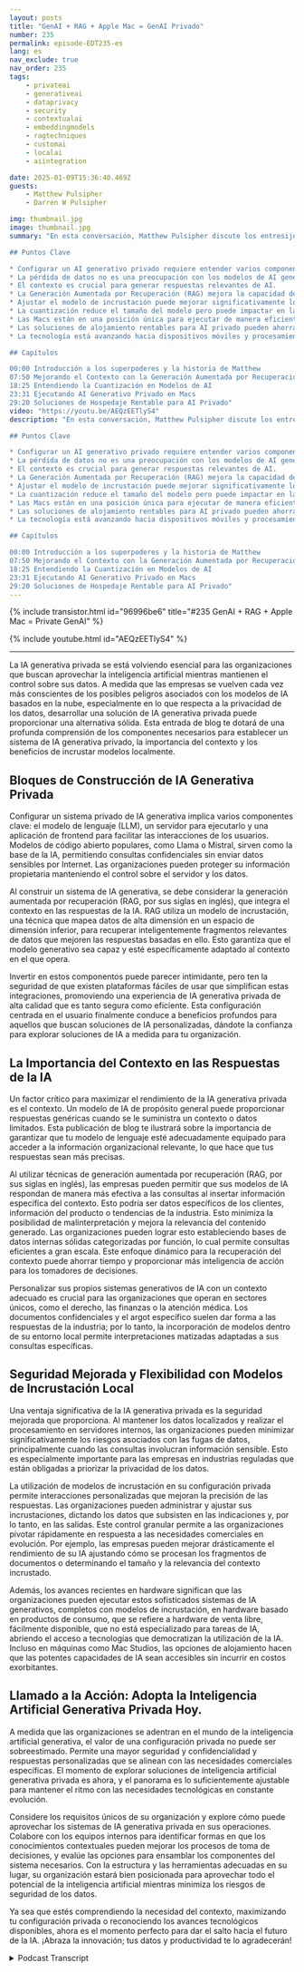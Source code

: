 ```yaml
---
layout: posts
title: "GenAI + RAG + Apple Mac = GenAI Privado"
number: 235
permalink: episode-EDT235-es
lang: es
nav_exclude: true
nav_order: 235
tags:
    - privateai
    - generativeai
    - dataprivacy
    - security
    - contextualai
    - embeddingmodels
    - ragtechniques
    - customai
    - localai
    - aiintegration

date: 2025-01-09T15:36:40.469Z
guests:
    - Matthew Pulsipher
    - Darren W Pulsipher

img: thumbnail.jpg
image: thumbnail.jpg
summary: "En esta conversación, Matthew Pulsipher discute los entresijos de la configuración de un sistema AI generativo privado, enfatizando la importancia de entender sus componentes, incluyendo modelos, servidores y aplicaciones de interfaz de usuario. Él elabora sobre la importancia del contexto en las respuestas de AI e introduce el concepto de Generación Aumentada por Recuperación (RAG, por sus siglas en inglés) para mejorar el rendimiento de la AI. La discusión también cubre la sintonización de modelos de incrustación, el papel de la cuantización en la eficiencia de AI y el potencial de ejecución de sistemas de AI privados en Macs, destacando soluciones de hospedaje rentables para empresas.

## Puntos Clave

* Configurar un AI generativo privado requiere entender varios componentes.
* La pérdida de datos no es una preocupación con los modelos de AI generativo privados.
* El contexto es crucial para generar respuestas relevantes de AI.
* La Generación Aumentada por Recuperación (RAG) mejora la capacidad de AI para proporcionar contexto.
* Ajustar el modelo de incrustación puede mejorar significativamente los resultados de AI.
* La cuantización reduce el tamaño del modelo pero puede impactar en la precisión.
* Las Macs están en una posición única para ejecutar de manera eficiente AI generativo privado.
* Las soluciones de alojamiento rentables para AI privado pueden ahorrar dinero a las empresas.
* La tecnología está avanzando hacia dispositivos móviles y procesamiento local.

## Capítulos

00:00 Introducción a los superpoderes y la historia de Matthew
07:50 Mejorando el Contexto con la Generación Aumentada por Recuperación (RAG)
18:25 Entendiendo la Cuantización en Modelos de AI
23:31 Ejecutando AI Generativo Privado en Macs
29:20 Soluciones de Hospedaje Rentable para AI Privado"
video: "https://youtu.be/AEQzEETlyS4"
description: "En esta conversación, Matthew Pulsipher discute los entresijos de la configuración de un sistema AI generativo privado, enfatizando la importancia de entender sus componentes, incluyendo modelos, servidores y aplicaciones de interfaz de usuario. Él elabora sobre la importancia del contexto en las respuestas de AI e introduce el concepto de Generación Aumentada por Recuperación (RAG, por sus siglas en inglés) para mejorar el rendimiento de la AI. La discusión también cubre la sintonización de modelos de incrustación, el papel de la cuantización en la eficiencia de AI y el potencial de ejecución de sistemas de AI privados en Macs, destacando soluciones de hospedaje rentables para empresas.

## Puntos Clave

* Configurar un AI generativo privado requiere entender varios componentes.
* La pérdida de datos no es una preocupación con los modelos de AI generativo privados.
* El contexto es crucial para generar respuestas relevantes de AI.
* La Generación Aumentada por Recuperación (RAG) mejora la capacidad de AI para proporcionar contexto.
* Ajustar el modelo de incrustación puede mejorar significativamente los resultados de AI.
* La cuantización reduce el tamaño del modelo pero puede impactar en la precisión.
* Las Macs están en una posición única para ejecutar de manera eficiente AI generativo privado.
* Las soluciones de alojamiento rentables para AI privado pueden ahorrar dinero a las empresas.
* La tecnología está avanzando hacia dispositivos móviles y procesamiento local.

## Capítulos

00:00 Introducción a los superpoderes y la historia de Matthew
07:50 Mejorando el Contexto con la Generación Aumentada por Recuperación (RAG)
18:25 Entendiendo la Cuantización en Modelos de AI
23:31 Ejecutando AI Generativo Privado en Macs
29:20 Soluciones de Hospedaje Rentable para AI Privado"
---
```


<div>
{% include transistor.html id="96996be6" title="#235 GenAI + RAG + Apple Mac = Private GenAI" %}

{% include youtube.html id="AEQzEETlyS4" %}
</div>

---

La IA generativa privada se está volviendo esencial para las organizaciones que buscan aprovechar la inteligencia artificial mientras mantienen el control sobre sus datos. A medida que las empresas se vuelven cada vez más conscientes de los posibles peligros asociados con los modelos de IA basados en la nube, especialmente en lo que respecta a la privacidad de los datos, desarrollar una solución de IA generativa privada puede proporcionar una alternativa sólida. Esta entrada de blog te dotará de una profunda comprensión de los componentes necesarios para establecer un sistema de IA generativa privado, la importancia del contexto y los beneficios de incrustar modelos localmente.

## Bloques de Construcción de IA Generativa Privada

Configurar un sistema privado de IA generativa implica varios componentes clave: el modelo de lenguaje (LLM), un servidor para ejecutarlo y una aplicación de frontend para facilitar las interacciones de los usuarios. Modelos de código abierto populares, como Llama o Mistral, sirven como la base de la IA, permitiendo consultas confidenciales sin enviar datos sensibles por Internet. Las organizaciones pueden proteger su información propietaria manteniendo el control sobre el servidor y los datos.

Al construir un sistema de IA generativa, se debe considerar la generación aumentada por recuperación (RAG, por sus siglas en inglés), que integra el contexto en las respuestas de la IA. RAG utiliza un modelo de incrustación, una técnica que mapea datos de alta dimensión en un espacio de dimensión inferior, para recuperar inteligentemente fragmentos relevantes de datos que mejoren las respuestas basadas en ello. Esto garantiza que el modelo generativo sea capaz y esté específicamente adaptado al contexto en el que opera.

Invertir en estos componentos puede parecer intimidante, pero ten la seguridad de que existen plataformas fáciles de usar que simplifican estas integraciones, promoviendo una experiencia de IA generativa privada de alta calidad que es tanto segura como eficiente. Esta configuración centrada en el usuario finalmente conduce a beneficios profundos para aquellos que buscan soluciones de IA personalizadas, dándote la confianza para explorar soluciones de IA a medida para tu organización.

## La Importancia del Contexto en las Respuestas de la IA

Un factor crítico para maximizar el rendimiento de la IA generativa privada es el contexto. Un modelo de IA de propósito general puede proporcionar respuestas genéricas cuando se le suministra un contexto o datos limitados. Esta publicación de blog te ilustrará sobre la importancia de garantizar que tu modelo de lenguaje esté adecuadamente equipado para acceder a la información organizacional relevante, lo que hace que tus respuestas sean más precisas.

Al utilizar técnicas de generación aumentada por recuperación (RAG, por sus siglas en inglés), las empresas pueden permitir que sus modelos de IA respondan de manera más efectiva a las consultas al insertar información específica del contexto. Esto podría ser datos específicos de los clientes, información del producto o tendencias de la industria. Esto minimiza la posibilidad de malinterpretación y mejora la relevancia del contenido generado. Las organizaciones pueden lograr esto estableciendo bases de datos internas sólidas categorizadas por función, lo cual permite consultas eficientes a gran escala. Este enfoque dinámico para la recuperación del contexto puede ahorrar tiempo y proporcionar más inteligencia de acción para los tomadores de decisiones.

Personalizar sus propios sistemas generativos de IA con un contexto adecuado es crucial para las organizaciones que operan en sectores únicos, como el derecho, las finanzas o la atención médica. Los documentos confidenciales y el argot específico suelen dar forma a las respuestas de la industria; por lo tanto, la incorporación de modelos dentro de su entorno local permite interpretaciones matizadas adaptadas a sus consultas específicas.

## Seguridad Mejorada y Flexibilidad con Modelos de Incrustación Local

Una ventaja significativa de la IA generativa privada es la seguridad mejorada que proporciona. Al mantener los datos localizados y realizar el procesamiento en servidores internos, las organizaciones pueden minimizar significativamente los riesgos asociados con las fugas de datos, principalmente cuando las consultas involucran información sensible. Esto es especialmente importante para las empresas en industrias reguladas que están obligadas a priorizar la privacidad de los datos.

La utilización de modelos de incrustación en su configuración privada permite interacciones personalizadas que mejoran la precisión de las respuestas. Las organizaciones pueden administrar y ajustar sus incrustaciones, dictando los datos que subsisten en las indicaciones y, por lo tanto, en las salidas. Este control granular permite a las organizaciones pivotar rápidamente en respuesta a las necesidades comerciales en evolución. Por ejemplo, las empresas pueden mejorar drásticamente el rendimiento de su IA ajustando cómo se procesan los fragmentos de documentos o determinando el tamaño y la relevancia del contexto incrustado.

Además, los avances recientes en hardware significan que las organizaciones pueden ejecutar estos sofisticados sistemas de IA generativos, completos con modelos de incrustación, en hardware basado en productos de consumo, que se refiere a hardware de venta libre, fácilmente disponible, que no está especializado para tareas de IA, abriendo el acceso a tecnologías que democratizan la utilización de la IA. Incluso en máquinas como Mac Studios, las opciones de alojamiento hacen que las potentes capacidades de IA sean accesibles sin incurrir en costos exorbitantes.

## Llamado a la Acción: Adopta la Inteligencia Artificial Generativa Privada Hoy.

A medida que las organizaciones se adentran en el mundo de la inteligencia artificial generativa, el valor de una configuración privada no puede ser sobreestimado. Permite una mayor seguridad y confidencialidad y respuestas personalizadas que se alinean con las necesidades comerciales específicas. El momento de explorar soluciones de inteligencia artificial generativa privada es ahora, y el panorama es lo suficientemente ajustable para mantener el ritmo con las necesidades tecnológicas en constante evolución.

Considere los requisitos únicos de su organización y explore cómo puede aprovechar los sistemas de IA generativa privada en sus operaciones. Colabore con los equipos internos para identificar formas en que los conocimientos contextuales pueden mejorar los procesos de toma de decisiones, y evalúe las opciones para ensamblar los componentes del sistema necesarios. Con la estructura y las herramientas adecuadas en su lugar, su organización estará bien posicionada para aprovechar todo el potencial de la inteligencia artificial mientras minimiza los riesgos de seguridad de los datos.

Ya sea que estés comprendiendo la necesidad del contexto, maximizando tu configuración privada o reconociendo los avances tecnológicos disponibles, ahora es el momento perfecto para dar el salto hacia el futuro de la IA. ¡Abraza la innovación; tus datos y productividad te lo agradecerán!



<details>
<summary> Podcast Transcript </summary>

<p></p>

</details>
